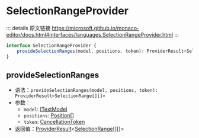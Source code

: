 # SelectionRangeProvider
        
::: details 原文链接
https://microsoft.github.io/monaco-editor/docs.html#interfaces/languages.SelectionRangeProvider.html
:::

```ts
interface SelectionRangeProvider {
    provideSelectionRanges(model, positions, token): ProviderResult<SelectionRange[][]>;
}
```

## provideSelectionRanges
- 语法：`provideSelectionRanges(model, positions, token): ProviderResult<SelectionRange[][]>`
- 参数：
  - `model`: [ITextModel](/api/editor/ITextModel.md)
  - `positions`: [Position](/api/Position.md)[]
  - `token`: [CancellationToken](/api/CancellationToken.md)
- 返回值：[ProviderResult](/api/languages/ProviderResult.md)<[SelectionRange](/api/languages/SelectionRange.md)[][]>